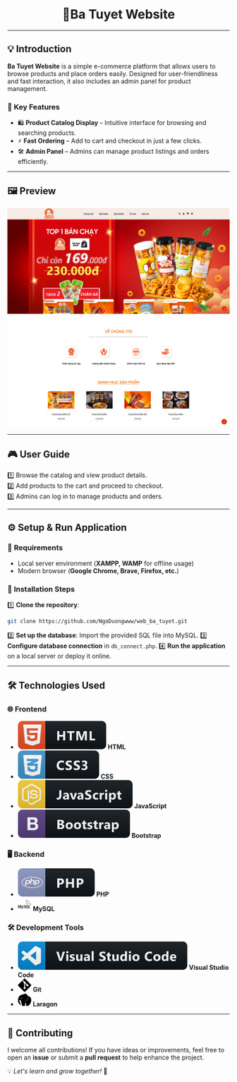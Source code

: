 <p align="center">
 <h1 align="center">🎯Ba Tuyet Website</h1>
</p>

---
## 💡 Introduction  
**Ba Tuyet Website** is a simple e-commerce platform that allows users to browse products and place orders easily. Designed for user-friendliness and fast interaction, it also includes an admin panel for product management.

### 🌟 Key Features  
- 🛍️ **Product Catalog Display** – Intuitive interface for browsing and searching products.  
- ⚡ **Fast Ordering** – Add to cart and checkout in just a few clicks.  
- 🛠️ **Admin Panel** – Admins can manage product listings and orders efficiently.

---
## 🖼️ Preview

<p align="center">
  <img src="public/images/review_1 (2).png" width="600"/><br/>
</p>

<p align="center">
  <img src="public/images/review_1 (1).png" width="600"/><br/>
</p> 

---
## 🎮 **User Guide**
1️⃣ Browse the catalog and view product details.  
2️⃣ Add products to the cart and proceed to checkout.  
3️⃣ Admins can log in to manage products and orders.  

---
## ⚙️ **Setup & Run Application**

### 📌 **Requirements**
- Local server environment (**XAMPP, WAMP** for offline usage)
- Modern browser (**Google Chrome, Brave, Firefox, etc.**)

### 🚀 **Installation Steps**
1️⃣ **Clone the repository**:
   ```bash
   git clone https://github.com/NgoDuongwww/web_ba_tuyet.git
   ```
2️⃣ **Set up the database**: Import the provided SQL file into MySQL.
3️⃣ **Configure database connection** in `db_connect.php`.
4️⃣ **Run the application** on a local server or deploy it online.

---
## 🛠 Technologies Used
### 🌐 **Frontend**
- <img src="public/images/html.svg"> **HTML**
- <img src="public/images/css3.svg"> **CSS**
- <img src="public/images/js.svg"> **JavaScript**
- <img src="public/images/bootstrap.svg"> **Bootstrap**

### 🖥 **Backend**
- <img src="public/images/php.svg"> **PHP**
- <img src="public/images/mysql.svg" width="30" height="30"> **MySQL**

### 🛠 **Development Tools**
- <img src="public/images/visualstudio_code.svg"> **Visual Studio Code**
- <img src="public/images/git.svg" width="30" height="30"> **Git**
- <img src="public/images/laragon.svg" width="30" height="30"> **Laragon**

---
## 🤝 **Contributing**
I welcome all contributions! If you have ideas or improvements, feel free to open an **issue** or submit a **pull request** to help enhance the project.

💡 *Let's learn and grow together!* 🚀
